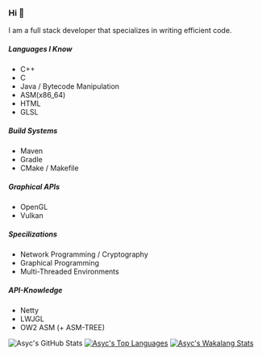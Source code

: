 ### Hi :wave:
I am a full stack developer that specializes in writing efficient code.

##### Languages I Know
* C++
* C
* Java / Bytecode Manipulation
* ASM(x86_64)
* HTML
* GLSL

##### Build Systems
* Maven
* Gradle
* CMake / Makefile

##### Graphical APIs
* OpenGL
* Vulkan

##### Specilizations
* Network Programming / Cryptography
* Graphical Programming
* Multi-Threaded Environments

##### API-Knowledge
* Netty
* LWJGL
* OW2 ASM (+ ASM-TREE)

![Asyc's GitHub Stats](https://github-readme-stats.vercel.app/api?username=asyc&show_icons=true&count_private=true&theme=cobalt)
[![Asyc's Top Languages](https://github-readme-stats.vercel.app/api/top-langs/?username=asyc&layout=compact&theme=cobalt)](https://github.com/anuraghazra/github-readme-stats)
[![Asyc's Wakalang Stats](https://github-readme-stats.vercel.app/api/wakatime?username=@Asyc&theme=cobalt)](https://github.com/anuraghazra/github-readme-stats)
